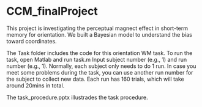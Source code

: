 # CCM_finalProject

This project is investigating the perceptual magnect effect in short-term memory for orientation. We built a Bayesian model to understand the bias toward coordinates.

The Task folder includes the code for this orientation WM task.
To run the task, open Matlab and run task.m
Input subject number (e.g., 1) and run number (e.g., 1).
Normally, each subject only needs to do 1 run. In case you meet some problems during the task, you can use another run number for the subject to collect new data.
Each run has 160 trials, which will take around 20mins in total.


The task_procedure.pptx illustrades the task procedure.
